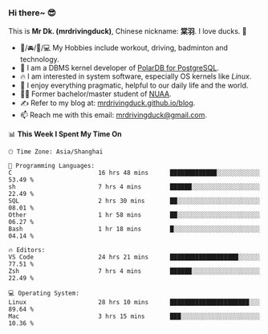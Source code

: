 ### Hi there~ 😎

This is **Mr Dk. (mrdrivingduck)**, Chinese nickname: **棠羽**. I love ducks. 🦆

- 💪/🚘/🏸/💻 My Hobbies include workout, driving, badminton and technology.
- 🍊 I am a DBMS kernel developer of [PolarDB for PostgreSQL](https://github.com/ApsaraDB/PolarDB-for-PostgreSQL).
- 🔥 I am interested in system software, especially OS kernels like *Linux*.
- 🔧 I enjoy everything pragmatic, helpful to our daily life and the world.
- 👨‍🎓 Former bachelor/master student of [NUAA](https://en.wikipedia.org/wiki/Nanjing_University_of_Aeronautics_and_Astronautics).
- ✍ Refer to my blog at: [mrdrivingduck.github.io/blog](https://www.mrdrivingduck.cn/blog/#/).
- 📫 Reach me with this email: [mrdrivingduck@gmail.com](mailto:mrdrivingduck@gmail.com).

<!--START_SECTION:waka-->
📊 **This Week I Spent My Time On** 

```text
🕑︎ Time Zone: Asia/Shanghai

💬 Programming Languages: 
C                        16 hrs 48 mins      █████████████░░░░░░░░░░░░   53.49 % 
sh                       7 hrs 4 mins        ██████░░░░░░░░░░░░░░░░░░░   22.49 % 
SQL                      2 hrs 30 mins       ██░░░░░░░░░░░░░░░░░░░░░░░   08.01 % 
Other                    1 hr 58 mins        ██░░░░░░░░░░░░░░░░░░░░░░░   06.27 % 
Bash                     1 hr 18 mins        █░░░░░░░░░░░░░░░░░░░░░░░░   04.14 % 

🔥 Editors: 
VS Code                  24 hrs 21 mins      ███████████████████░░░░░░   77.51 % 
Zsh                      7 hrs 4 mins        ██████░░░░░░░░░░░░░░░░░░░   22.49 % 

💻 Operating System: 
Linux                    28 hrs 10 mins      ██████████████████████░░░   89.64 % 
Mac                      3 hrs 15 mins       ███░░░░░░░░░░░░░░░░░░░░░░   10.36 % 
```


<!--END_SECTION:waka-->

<!-- ![Mr Dk.'s GitHub Stats](https://github-readme-stats.vercel.app/api?username=mrdrivingduck&count_private&show_icons=true&theme=buefy) -->

<!-- ![Most Used Languages](https://github-readme-stats.vercel.app/api/top-langs/?username=mrdrivingduck&exclude_repo=mips32-CPU,snort-tcp-socket&theme=buefy&layout=compact&langs_count=10) -->


<!--
**mrdrivingduck/mrdrivingduck** is a ✨ _special_ ✨ repository because its `README.md` (this file) appears on your GitHub profile.

Here are some ideas to get you started:

- 🔭 I’m currently working on ...
- 🌱 I’m currently learning ...
- 👯 I’m looking to collaborate on ...
- 🤔 I’m looking for help with ...
- 💬 Ask me about ...
- 📫 How to reach me: ...
- 😄 Pronouns: ...
- ⚡ Fun fact: ...
-->
